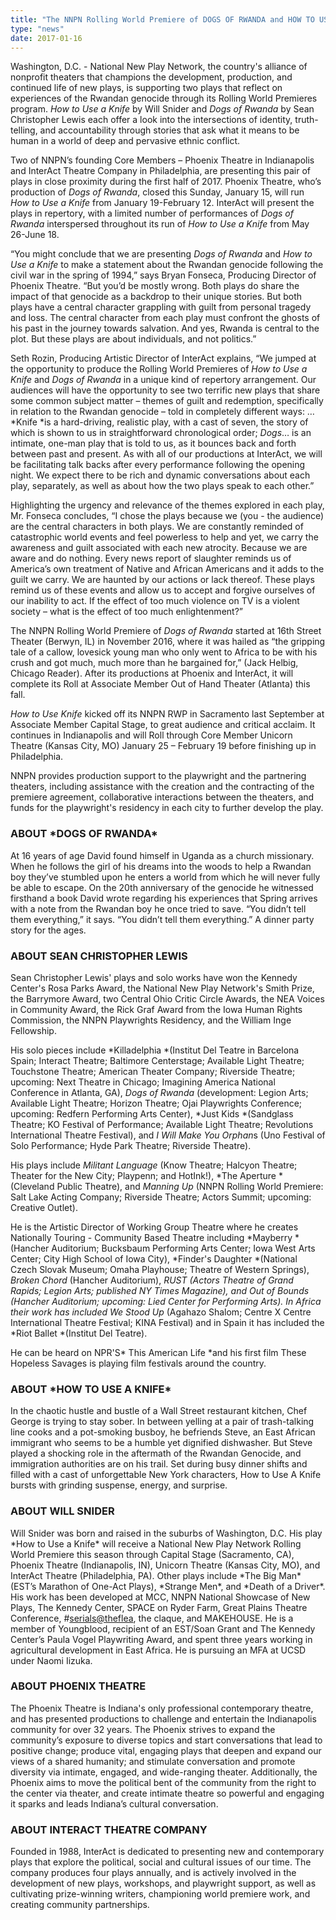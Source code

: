 ```yaml
---
title: "The NNPN Rolling World Premiere of DOGS OF RWANDA and HOW TO USE A KNIFE in Conversation in Indianapolis and Phoenix"
type: "news"
date: 2017-01-16
---
```


<span class="lead-in">Washington, D.C. - National New Play Network, the country's alliance of nonprofit theaters that champions the development, production, and continued life of new plays, is supporting two plays that reflect on experiences of the Rwandan genocide through its Rolling World Premieres program. *How to Use a Knife* by Will Snider and *Dogs of Rwanda* by Sean Christopher Lewis each offer a look into the intersections of identity, truth-telling, and accountability through stories that ask what it means to be human in a world of deep and pervasive ethnic conflict.</span>

Two of NNPN’s founding Core Members – Phoenix Theatre in Indianapolis and InterAct Theatre Company in Philadelphia, are presenting this pair of plays in close proximity during the first half of 2017. Phoenix Theatre, who’s production of *Dogs of Rwanda*, closed this Sunday, January 15, will run *How to Use a Knife* from January 19-February 12. InterAct will present the plays in repertory, with a limited number of performances of *Dogs of Rwanda* interspersed throughout its run of *How to Use a Knife* from May 26-June 18.

“You might conclude that we are presenting *Dogs of Rwanda* and *How to Use a Knife* to make a statement about the Rwandan genocide following the civil war in the spring of 1994,” says Bryan Fonseca, Producing Director of Phoenix Theatre. “But you’d be mostly wrong. Both plays do share the impact of that genocide as a backdrop to their unique stories. But both plays have a central character grappling with guilt from personal tragedy and loss. The central character from each play must confront the ghosts of his past in the journey towards salvation. And yes, Rwanda is central to the plot. But these plays are about individuals, and not politics.”

Seth Rozin, Producing Artistic Director of InterAct explains, “We jumped at the opportunity to produce the Rolling World Premieres of *How to Use a Knife* and *Dogs of Rwanda* in a unique kind of repertory arrangement. Our audiences will have the opportunity to see two terrific new plays that share some common subject matter – themes of guilt and redemption, specifically in relation to the Rwandan genocide – told in completely different ways: …*Knife *is a hard-driving, realistic play, with a cast of seven, the story of which is shown to us in straightforward chronological order; *Dogs*… is an intimate, one-man play that is told to us, as it bounces back and forth between past and present. As with all of our productions at InterAct, we will be facilitating talk backs after every performance following the opening night. We expect there to be rich and dynamic conversations about each play, separately, as well as about how the two plays speak to each other.”

Highlighting the urgency and relevance of the themes explored in each play, Mr. Fonseca concludes, “I chose the plays because we (you - the audience) are the central characters in both plays. We are constantly reminded of catastrophic world events and feel powerless to help and yet, we carry the awareness and guilt associated with each new atrocity. Because we are aware and do nothing. Every news report of slaughter reminds us of America’s own treatment of Native and African Americans and it adds to the guilt we carry. We are haunted by our actions or lack thereof. These plays remind us of these events and allow us to accept and forgive ourselves of our inability to act. If the effect of too much violence on TV is a violent society – what is the effect of too much enlightenment?”

The NNPN Rolling World Premiere of *Dogs of Rwanda* started at 16th Street Theater (Berwyn, IL) in November 2016, where it was hailed as “the gripping tale of a callow, lovesick young man who only went to Africa to be with his crush and got much, much more than he bargained for,” (Jack Helbig, Chicago Reader). After its productions at Phoenix and InterAct, it will complete its Roll at Associate Member Out of Hand Theater (Atlanta) this fall.

*How to Use Knife* kicked off its NNPN RWP in Sacramento last September at Associate Member Capital Stage, to great audience and critical acclaim. It continues in Indianapolis and will Roll through Core Member Unicorn Theatre (Kansas City, MO) January 25 – February 19 before finishing up in Philadelphia.

NNPN provides production support to the playwright and the partnering theaters, including assistance with the creation and the contracting of the premiere agreement, collaborative interactions between the theaters, and funds for the playwright's residency in each city to further develop the play.

<h3>ABOUT *DOGS OF RWANDA*</h3>
At 16 years of age David found himself in Uganda as a church missionary. When he follows the girl of his dreams into the woods to help a Rwandan boy they’ve stumbled upon he enters a world from which he will never fully be able to escape. On the 20th anniversary of the genocide he witnessed firsthand a book David wrote regarding his experiences that Spring arrives with a note from the Rwandan boy he once tried to save. “You didn’t tell them everything,” it says. “You didn’t tell them everything.” A dinner party story for the ages.

<h3>ABOUT SEAN CHRISTOPHER LEWIS</h3>
Sean Christopher Lewis' plays and solo works have won the Kennedy Center's Rosa Parks Award, the National New Play Network's Smith Prize, the Barrymore Award, two Central Ohio Critic Circle Awards, the NEA Voices in Community Award, the Rick Graf Award from the Iowa Human Rights Commission, the NNPN Playwrights Residency, and the William Inge Fellowship. 

His solo pieces include *Killadelphia *(Institut Del Teatre in Barcelona Spain; Interact Theatre; Baltimore Centerstage; Available Light Theatre; Touchstone Theatre; American Theater Company; Riverside Theatre; upcoming: Next Theatre in Chicago; Imagining America National Conference in Atlanta, GA), *Dogs of Rwanda* (development: Legion Arts; Available Light Theatre; Horizon Theatre; Ojai Playwrights Conference; upcoming: Redfern Performing Arts Center), *Just Kids *(Sandglass Theatre; KO Festival of Performance; Available Light Theatre; Revolutions International Theatre Festival), and *I Will Make You Orphan*s (Uno Festival of Solo Performance; Hyde Park Theatre; Riverside Theatre).

His plays include *Militant Language* (Know Theatre; Halcyon Theatre; Theater for the New City; Playpenn; and HotInk!), *The Aperture *(Cleveland Public Theatre), and *Manning Up* (NNPN Rolling World Premiere: Salt Lake Acting Company; Riverside Theatre; Actors Summit; upcoming: Creative Outlet).

He is the Artistic Director of Working Group Theatre where he creates Nationally Touring - Community Based Theatre including *Mayberry *(Hancher Auditorium; Bucksbaum Performing Arts Center; Iowa West Arts Center; City High School of Iowa City), *Finder's Daughter *(National Czech Slovak Museum; Omaha Playhouse; Theatre of Western Springs), *Broken Chord* (Hancher Auditorium), *RUST *(Actors Theatre of Grand Rapids; Legion Arts; published NY Times Magazine), and *Out of Bounds* (Hancher Auditorium; upcoming: Lied Center for Performing Arts). In Africa their work has included* We Stood Up* (Agahazo Shalom; Centre X Centre International Theatre Festival; KINA Festival) and in Spain it has included the *Riot Ballet *(Institut Del Teatre). 

He can be heard on NPR'S* This American Life *and his first film These Hopeless Savages is playing film festivals around the country.

<h3>ABOUT *HOW TO USE A KNIFE*</h3>
In the chaotic hustle and bustle of a Wall Street restaurant kitchen, Chef George is trying to stay sober. In between yelling at a pair of trash-talking line cooks and a pot-smoking busboy, he befriends Steve, an East African immigrant who seems to be a humble yet dignified dishwasher. But Steve played a shocking role in the aftermath of the Rwandan Genocide, and immigration authorities are on his trail. Set during busy dinner shifts and filled with a cast of unforgettable New York characters, How to Use A Knife bursts with grinding suspense, energy, and surprise.

<h3>ABOUT WILL SNIDER</h3>
Will Snider was born and raised in the suburbs of Washington, D.C. His play *How to Use a Knife* will receive a National New Play Network Rolling World Premiere this season through Capital Stage (Sacramento, CA), Phoenix Theatre (Indianapolis, IN), Unicorn Theatre (Kansas City, MO), and InterAct Theatre (Philadelphia, PA). Other plays include *The Big Man* (EST’s Marathon of One-Act Plays), *Strange Men*, and *Death of a Driver*. His work has been developed at MCC, NNPN National Showcase of New Plays, The Kennedy Center, SPACE on Ryder Farm, Great Plains Theatre Conference, #<a href="mailto:serials@theflea" rel="nofollow">serials@theflea</a>, the claque, and MAKEHOUSE. He is a member of Youngblood, recipient of an EST/Soan Grant and The Kennedy Center’s Paula Vogel Playwriting Award, and spent three years working in agricultural development in East Africa. He is pursuing an MFA at UCSD under Naomi Iizuka.

<h3>ABOUT PHOENIX THEATRE</h3>
The Phoenix Theatre is Indiana's only professional contemporary theatre, and has presented productions to challenge and entertain the Indianapolis community for over 32 years. The Phoenix strives to expand the community’s exposure to diverse topics and start conversations that lead to positive change; produce vital, engaging plays that deepen and expand our views of a shared humanity; and stimulate conversation and promote diversity via intimate, engaged, and wide-ranging theater. Additionally, the Phoenix aims to move the political bent of the community from the right to the center via theater, and create intimate theatre so powerful and engaging it sparks and leads Indiana’s cultural conversation.

<h3>ABOUT INTERACT THEATRE COMPANY</h3>
Founded in 1988, InterAct is dedicated to presenting new and contemporary plays that explore the political, social and cultural issues of our time. The company produces four plays annually, and is actively involved in the development of new plays, workshops, and playwright support, as well as cultivating prize-winning writers, championing world premiere work, and creating community partnerships.


